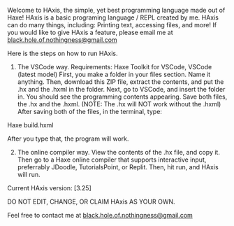 Welcome to HAxis, the simple, yet best programming language made out of Haxe!
HAxis is a basic programing language / REPL created by me. HAxis can do many things, including:
Printing text,
accessing files,
and more!
If you would like to give HAxis a feature, please email me at black.hole.of.nothingness@gmail.com

Here is the steps on how to run HAxis.

1. The VSCode way.
Requirements: Haxe Toolkit for VSCode, VSCode (latest model)
First, you make a folder in your files section. Name it anything. Then, download this ZIP file, extract the contents, and put the .hx and the .hxml in the folder. Next, go to VSCode, and insert the folder in. You should see the programming contents appearing. Save both files, the .hx and the .hxml. (NOTE: The .hx will NOT work without the .hxml)
After saving both of the files, in the terminal, type:

Haxe build.hxml

After you type that, the program will work.

2. The online compiler way.
View the contents of the .hx file, and copy it. Then go to a Haxe online compiler that supports interactive input, preferrably JDoodle, TutorialsPoint, or Replit. Then, hit run, and HAxis will run.

Current HAxis version: [3.25]

DO NOT EDIT, CHANGE, OR CLAIM HAxis AS YOUR OWN.

Feel free to contact me at black.hole.of.nothingness@gmail.com
